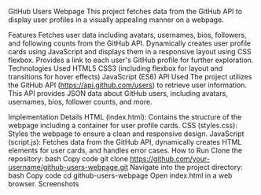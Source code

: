 GitHub Users Webpage
This project fetches data from the GitHub API to display user profiles in a visually appealing manner on a webpage.

Features
Fetches user data including avatars, usernames, bios, followers, and following counts from the GitHub API.
Dynamically creates user profile cards using JavaScript and displays them in a responsive layout using CSS flexbox.
Provides a link to each user's GitHub profile for further exploration.
Technologies Used
HTML5
CSS3 (including flexbox for layout and transitions for hover effects)
JavaScript (ES6)
API Used
The project utilizes the GitHub API (https://api.github.com/users) to retrieve user information. This API provides JSON data about GitHub users, including avatars, usernames, bios, follower counts, and more.

Implementation Details
HTML (index.html): Contains the structure of the webpage including a container for user profile cards.
CSS (styles.css): Styles the webpage to ensure a clean and responsive design.
JavaScript (script.js): Fetches data from the GitHub API, dynamically creates HTML elements for user cards, and handles error cases.
How to Run
Clone the repository:
bash
Copy code
git clone https://github.com/your-username/github-users-webpage.git
Navigate into the project directory:
bash
Copy code
cd github-users-webpage
Open index.html in a web browser.
Screenshots
